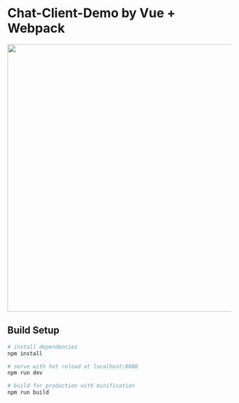 # Chat-Client-Demo by Vue + Webpack


<img width="600" src="https://github.com/Coffcer/vue-chat/blob/master/chat.png">

## Build Setup

``` bash
# install dependencies
npm install

# serve with hot reload at localhost:8080
npm run dev

# build for production with minification
npm run build
```
